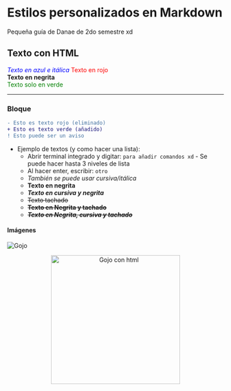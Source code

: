 # Estilos personalizados en Markdown

Pequeña guía de Danae de 2do semestre xd

## Texto con HTML

<span style="color:blue"><em>Texto en azul e itálica</em></span>
<span style="color:red">Texto en rojo </span>  
<span><strong>Texto en negrita</strong></span>  
<span style="color:green">Texto solo en verde</span>  

---

### Bloque

```diff
- Esto es texto rojo (eliminado)
+ Esto es texto verde (añadido)
! Esto puede ser un aviso
```

- Ejemplo de textos (y como hacer una lista):
  - Abrir terminal integrado y digitar: `para añadir comandos xd`
        - Se puede hacer hasta 3 niveles de lista
  - Al hacer enter, escribir: `otro`
  - *También se puede usar cursiva/itálica*
  - **Texto en negrita**
  - ***Texto en cursiva y negrita***
  - ~~Texto tachado~~
  - **~~Texto en Negrita y tachado~~**
  - ***~~Texto en Negrita, cursiva y tachado~~***

<!-- Con esto se puede comentar (para qué xd, no se ve en el visualizador) -->

#### Imágenes

![Gojo](https://i.blogs.es/c7a21f/gojo-satoru/500_333.jpeg)

<p align="center">
  <img src="https://i.blogs.es/c7a21f/gojo-satoru/500_333.jpeg" alt="Gojo con html" width="300"/>
</p>
